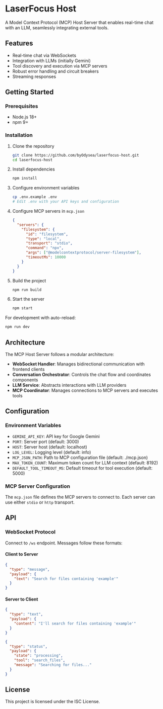 # LaserFocus Host

A Model Context Protocol (MCP) Host Server that enables real-time chat with an LLM, seamlessly integrating external tools.

## Features

- Real-time chat via WebSockets
- Integration with LLMs (initially Gemini)
- Tool discovery and execution via MCP servers
- Robust error handling and circuit breakers
- Streaming responses

## Getting Started

### Prerequisites

- Node.js 18+
- npm 9+

### Installation

1. Clone the repository

   ```bash
   git clone https://github.com/byOdysea/laserfocus-host.git
   cd laserfocus-host
   ```

2. Install dependencies

   ```bash
   npm install
   ```

3. Configure environment variables

   ```bash
   cp .env.example .env
   # Edit .env with your API keys and configuration
   ```

4. Configure MCP servers in `mcp.json`

   ```json
   {
     "servers": {
       "filesystem": {
         "id": "filesystem",
         "type": "local",
         "transport": "stdio",
         "command": "npx",
         "args": ["@modelcontextprotocol/server-filesystem"],
         "timeoutMs": 10000
       }
     }
   }
   ```

5. Build the project

   ```bash
   npm run build
   ```

6. Start the server
   ```bash
   npm start
   ```

For development with auto-reload:

```bash
npm run dev
```

## Architecture

The MCP Host Server follows a modular architecture:

- **WebSocket Handler**: Manages bidirectional communication with frontend clients
- **Conversation Orchestrator**: Controls the chat flow and coordinates components
- **LLM Service**: Abstracts interactions with LLM providers
- **MCP Coordinator**: Manages connections to MCP servers and executes tools

## Configuration

### Environment Variables

- `GEMINI_API_KEY`: API key for Google Gemini
- `PORT`: Server port (default: 3000)
- `HOST`: Server host (default: localhost)
- `LOG_LEVEL`: Logging level (default: info)
- `MCP_JSON_PATH`: Path to MCP configuration file (default: ./mcp.json)
- `MAX_TOKEN_COUNT`: Maximum token count for LLM context (default: 8192)
- `DEFAULT_TOOL_TIMEOUT_MS`: Default timeout for tool execution (default: 5000)

### MCP Server Configuration

The `mcp.json` file defines the MCP servers to connect to. Each server can use either `stdio` or `http` transport.

## API

### WebSocket Protocol

Connect to `/ws` endpoint. Messages follow these formats:

#### Client to Server

```json
{
  "type": "message",
  "payload": {
    "text": "Search for files containing 'example'"
  }
}
```

#### Server to Client

```json
{
  "type": "text",
  "payload": {
    "content": "I'll search for files containing 'example'"
  }
}
```

```json
{
  "type": "status",
  "payload": {
    "state": "processing",
    "tool": "search_files",
    "message": "Searching for files..."
  }
}
```

## License

This project is licensed under the ISC License.
